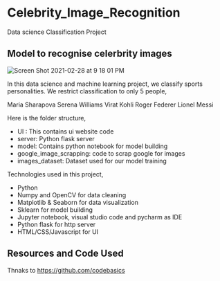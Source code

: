 # Celebrity_Image_Recognition
Data science Classification Project

## Model to recognise celerbrity images 

![Screen Shot 2021-02-28 at 9 18 01 PM](https://user-images.githubusercontent.com/70486397/109429313-999bef00-7a14-11eb-9920-3a79ea778a6a.png)


In this data science and machine learning project, we classify sports personalities. We restrict classification to only 5 people,

Maria Sharapova
Serena Williams
Virat Kohli
Roger Federer
Lionel Messi

Here is the folder structure,

* UI : This contains ui website code
* server: Python flask server
* model: Contains python notebook for model building
* google_image_scrapping: code to scrap google for images
* images_dataset: Dataset used for our model training

Technologies used in this project,

* Python
* Numpy and OpenCV for data cleaning
* Matplotlib & Seaborn for data visualization
* Sklearn for model building
* Jupyter notebook, visual studio code and pycharm as IDE
* Python flask for http server
* HTML/CSS/Javascript for UI

## Resources and Code Used

Thnaks to https://github.com/codebasics
